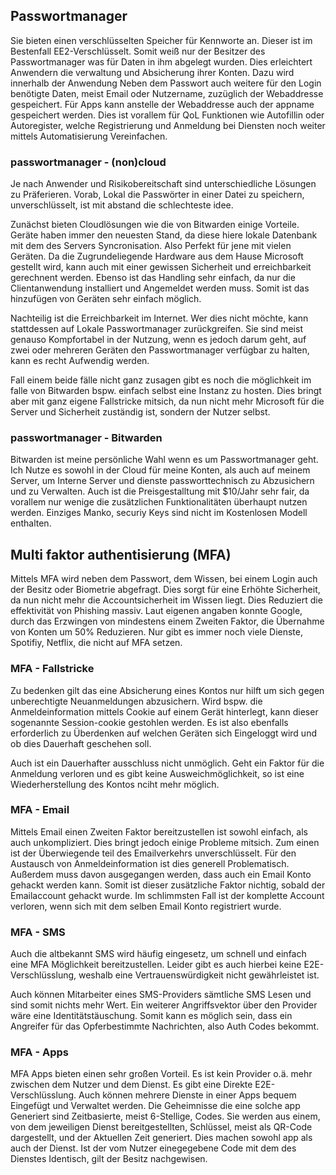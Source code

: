 
## Passwortmanager
Sie bieten einen verschlüsselten Speicher für Kennworte an. Dieser ist im Bestenfall EE2-Verschlüsselt. Somit weiß nur der Besitzer des Passwortmanager was für Daten in ihm abgelegt wurden. Dies erleichtert Anwendern die verwaltung und Absicherung ihrer Konten. Dazu wird innerhalb der Anwendung Neben dem Passwort auch weitere für den Login benötigte Daten, meist Email oder Nutzername, zuzüglich der Webaddresse gespeichert. Für Apps kann anstelle der Webaddresse auch der appname gespeichert werden. Dies ist vorallem für QoL Funktionen wie Autofillin oder Autoregister, welche Registrierung und Anmeldung bei Diensten noch weiter mittels Automatisierung Vereinfachen.

### passwortmanager - (non)cloud
Je nach Anwender und Risikobereitschaft sind unterschiedliche Lösungen zu Präferieren. Vorab, Lokal die Passwörter in einer Datei zu speichern, unverschlüsselt, ist mit abstand die schlechteste idee. 

Zunächst bieten Cloudlösungen wie die von Bitwarden einige Vorteile. Geräte haben immer den neuesten Stand, da diese hiere lokale Datenbank mit dem des Servers Syncronisation. Also Perfekt für jene mit vielen Geräten. Da die Zugrundeliegende Hardware aus dem Hause Microsoft gestellt wird, kann auch mit einer gewissen Sicherheit und erreichbarkeit gerechnent werden. Ebenso ist das Handling sehr einfach, da nur die Clientanwendung installiert und Angemeldet werden muss. Somit ist das hinzufügen von Geräten sehr einfach möglich.

Nachteilig ist die Erreichbarkeit im Internet. Wer dies nicht möchte, kann stattdessen auf Lokale Passwortmanager zurückgreifen. Sie sind meist genauso Kompfortabel in der Nutzung, wenn es jedoch darum geht, auf zwei oder mehreren Geräten den Passwortmanager verfügbar zu halten, kann es recht Aufwendig werden.

Fall einem beide fälle nicht ganz zusagen gibt es noch die möglichkeit im falle von Bitwarden bspw. einfach selbst eine Instanz zu hosten. Dies bringt aber mit ganz eigene Fallstricke mitsich, da nun nicht mehr Microsoft für die Server und Sicherheit zuständig ist, sondern der Nutzer selbst.

### passwortmanager - Bitwarden
Bitwarden ist meine persönliche Wahl wenn es um Passwortmanager geht. Ich Nutze es sowohl in der Cloud für meine Konten, als auch auf meinem Server, um Interne Server und dienste passworttechnisch zu Abzusichern und zu Verwalten. Auch ist die Preisgestalltung mit $10/Jahr sehr fair, da vorallem nur wenige die zusätzlichen Funktionalitäten überhaupt nutzen werden. Einziges Manko, securiy Keys sind nicht im Kostenlosen Modell enthalten.

## Multi faktor authentisierung (MFA)
Mittels MFA wird neben dem Passwort, dem Wissen, bei einem Login auch der Besitz oder Biometrie abgefragt. Dies sorgt für eine Erhöhte Sicherheit, da nun nicht mehr die Accountsicherheit im Wissen liegt. Dies Reduziert die effektivität von Phishing massiv. Laut eigenen angaben konnte Google, durch das Erzwingen von mindestens einem Zweiten Faktor, die Übernahme von Konten um 50% Reduzieren. Nur gibt es immer noch viele Dienste, Spotifiy, Netflix, die nicht auf MFA setzen.

### MFA - Fallstricke
Zu bedenken gilt das eine Absicherung eines Kontos nur hilft um sich gegen unberechtigte Neuanmeldungen abzusichern. Wird bspw. die Anmeldeinformation mittels Cookie auf einem Gerät hinterlegt, kann dieser sogenannte Session-cookie gestohlen werden. Es ist also ebenfalls erforderlich zu Überdenken auf welchen Geräten sich Eingeloggt wird und ob dies Dauerhaft geschehen soll.

Auch ist ein Dauerhafter ausschluss nicht unmöglich. Geht ein Faktor für die Anmeldung verloren und es gibt keine Ausweichmöglichkeit, so ist eine Wiederherstellung des Kontos nciht mehr möglich.  

### MFA - Email
Mittels Email einen Zweiten Faktor bereitzustellen ist sowohl einfach, als auch unkompliziert. Dies bringt jedoch einige Probleme mitsich. Zum einen ist der Überwiegende teil des Emailverkehrs unverschlüsselt. Für den Austausch von Anmeldeinformation ist dies generell Problematisch. Außerdem muss davon ausgegangen werden, dass auch ein Email Konto gehackt werden kann. Somit ist dieser zusätzliche Faktor nichtig, sobald der Emailaccount gehackt wurde. Im schlimmsten Fall ist der komplette Account verloren, wenn sich mit dem selben Email Konto registriert wurde.

### MFA - SMS
Auch die altbekannt SMS wird häufig eingesetz, um schnell und einfach eine MFA Möglichkeit bereitzustellen. Leider gibt es auch hierbei keine E2E-Verschlüsslung, weshalb eine Vertrauenswürdigkeit nicht gewährleistet ist. 

Auch können Mitarbeiter eines SMS-Providers sämtliche SMS Lesen und sind somit nichts mehr Wert. Ein weiterer Angriffsvektor über den Provider wäre eine Identitätstäuschung. Somit kann es möglich sein, dass ein Angreifer für das Opferbestimmte Nachrichten, also Auth Codes bekommt.

### MFA - Apps
MFA Apps bieten einen sehr großen Vorteil. Es ist kein Provider o.ä. mehr zwischen dem Nutzer und dem Dienst. Es gibt eine Direkte E2E-Verschlüsslung. Auch können mehrere Dienste in einer Apps bequem Eingefügt und Verwaltet werden. Die Geheimnisse die eine solche app Generiert sind Zeitbasierte, meist 6-Stellige, Codes. Sie werden aus einem, von dem jeweiligen Dienst bereitgestellten, Schlüssel, meist als QR-Code dargestellt, und der Aktuellen Zeit generiert. Dies machen sowohl app als auch der Dienst. Ist der vom Nutzer einegegebene Code mit dem des Dienstes Identisch, gilt der Besitz nachgewisen.